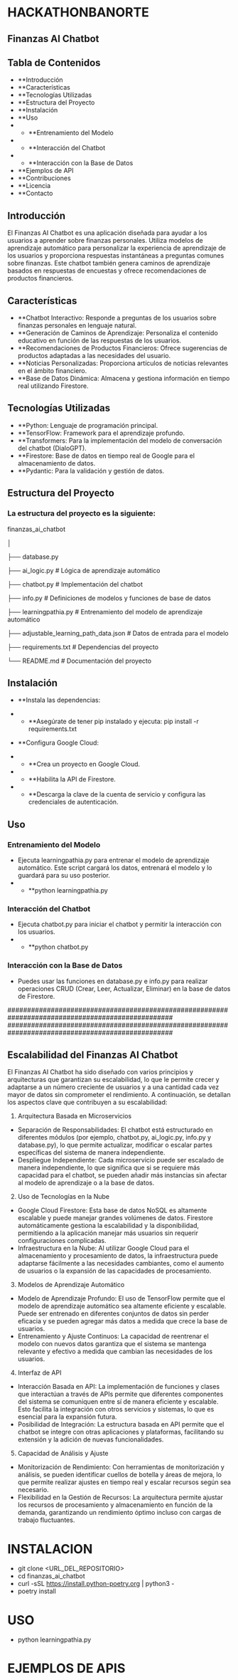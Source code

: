 # HACKATHONBANORTE

## Finanzas AI Chatbot
## Tabla de Contenidos

* **Introducción
* **Características
* **Tecnologías Utilizadas
* **Estructura del Proyecto
* **Instalación
* **Uso
* * **Entrenamiento del Modelo
* * **Interacción del Chatbot
* * **Interacción con la Base de Datos
* **Ejemplos de API
* **Contribuciones
* **Licencia
* **Contacto

## Introducción
El Finanzas AI Chatbot es una aplicación diseñada para ayudar a los usuarios a aprender sobre finanzas personales. Utiliza modelos de aprendizaje automático para personalizar la experiencia de aprendizaje de los usuarios y proporciona respuestas instantáneas a preguntas comunes sobre finanzas. Este chatbot también genera caminos de aprendizaje basados en respuestas de encuestas y ofrece recomendaciones de productos financieros.

## Características
* **Chatbot Interactivo: Responde a preguntas de los usuarios sobre finanzas personales en lenguaje natural.
* **Generación de Caminos de Aprendizaje: Personaliza el contenido educativo en función de las respuestas de los usuarios.
* **Recomendaciones de Productos Financieros: Ofrece sugerencias de productos adaptadas a las necesidades del usuario.
* **Noticias Personalizadas: Proporciona artículos de noticias relevantes en el ámbito financiero.
* **Base de Datos Dinámica: Almacena y gestiona información en tiempo real utilizando Firestore.

## Tecnologías Utilizadas
* **Python: Lenguaje de programación principal.
* **TensorFlow: Framework para el aprendizaje profundo.
* **Transformers: Para la implementación del modelo de conversación del chatbot (DialoGPT).
* **Firestore: Base de datos en tiempo real de Google para el almacenamiento de datos.
* **Pydantic: Para la validación y gestión de datos.

## Estructura del Proyecto
### La estructura del proyecto es la siguiente:
finanzas_ai_chatbot

│


├── database.py     


├── ai_logic.py           # Lógica de aprendizaje automático

├── chatbot.py            # Implementación del chatbot

├── info.py               # Definiciones de modelos y funciones de base de datos

├── learningpathia.py     # Entrenamiento del modelo de aprendizaje automático

├── adjustable_learning_path_data.json  # Datos de entrada para el modelo

├── requirements.txt      # Dependencias del proyecto

└── README.md             # Documentación del proyecto



## Instalación
* **Instala las dependencias:
* * **Asegúrate de tener pip instalado y ejecuta:
pip install -r requirements.txt

* **Configura Google Cloud:
* * **Crea un proyecto en Google Cloud.
* * **Habilita la API de Firestore.
* * **Descarga la clave de la cuenta de servicio y configura las credenciales de autenticación.



## Uso
### Entrenamiento del Modelo
* Ejecuta learningpathia.py para entrenar el modelo de aprendizaje automático. Este script cargará los datos, entrenará el modelo y lo guardará para su uso posterior.
* * **python learningpathia.py

### Interacción del Chatbot
* Ejecuta chatbot.py para iniciar el chatbot y permitir la interacción con los usuarios.
* * **python chatbot.py

### Interacción con la Base de Datos
* Puedes usar las funciones en database.py e info.py para realizar operaciones CRUD (Crear, Leer, Actualizar, Eliminar) en la base de datos de Firestore.


##################################################################################################
##################################################################################################

## Escalabilidad del Finanzas AI Chatbot
El Finanzas AI Chatbot ha sido diseñado con varios principios y arquitecturas que garantizan su escalabilidad, lo que le permite crecer y adaptarse a un número creciente de usuarios y a una cantidad cada vez mayor de datos sin comprometer el rendimiento. A continuación, se detallan los aspectos clave que contribuyen a su escalabilidad:

1. Arquitectura Basada en Microservicios
* Separación de Responsabilidades: El chatbot está estructurado en diferentes módulos (por ejemplo, chatbot.py, ai_logic.py, info.py y database.py), lo que permite actualizar, modificar o escalar partes específicas del sistema de manera independiente.
* Despliegue Independiente: Cada microservicio puede ser escalado de manera independiente, lo que significa que si se requiere más capacidad para el chatbot, se pueden añadir más instancias sin afectar al modelo de aprendizaje o a la base de datos.
2. Uso de Tecnologías en la Nube
* Google Cloud Firestore: Esta base de datos NoSQL es altamente escalable y puede manejar grandes volúmenes de datos. Firestore automáticamente gestiona la escalabilidad y la disponibilidad, permitiendo a la aplicación manejar más usuarios sin requerir configuraciones complicadas.
* Infraestructura en la Nube: Al utilizar Google Cloud para el almacenamiento y procesamiento de datos, la infraestructura puede adaptarse fácilmente a las necesidades cambiantes, como el aumento de usuarios o la expansión de las capacidades de procesamiento.
3. Modelos de Aprendizaje Automático
* Modelo de Aprendizaje Profundo: El uso de TensorFlow permite que el modelo de aprendizaje automático sea altamente eficiente y escalable. Puede ser entrenado en diferentes conjuntos de datos sin perder eficacia y se pueden agregar más datos a medida que crece la base de usuarios.
* Entrenamiento y Ajuste Continuos: La capacidad de reentrenar el modelo con nuevos datos garantiza que el sistema se mantenga relevante y efectivo a medida que cambian las necesidades de los usuarios.
4. Interfaz de API
* Interacción Basada en API: La implementación de funciones y clases que interactúan a través de APIs permite que diferentes componentes del sistema se comuniquen entre sí de manera eficiente y escalable. Esto facilita la integración con otros servicios y sistemas, lo que es esencial para la expansión futura.
* Posibilidad de Integración: La estructura basada en API permite que el chatbot se integre con otras aplicaciones y plataformas, facilitando su extensión y la adición de nuevas funcionalidades.
5. Capacidad de Análisis y Ajuste
* Monitorización de Rendimiento: Con herramientas de monitorización y análisis, se pueden identificar cuellos de botella y áreas de mejora, lo que permite realizar ajustes en tiempo real y escalar recursos según sea necesario.
* Flexibilidad en la Gestión de Recursos: La arquitectura permite ajustar los recursos de procesamiento y almacenamiento en función de la demanda, garantizando un rendimiento óptimo incluso con cargas de trabajo fluctuantes.

# INSTALACION
* git clone <URL_DEL_REPOSITORIO>
* cd finanzas_ai_chatbot
* curl -sSL https://install.python-poetry.org | python3 -
* poetry install

# USO
* python learningpathia.py

# EJEMPLOS DE APIS
